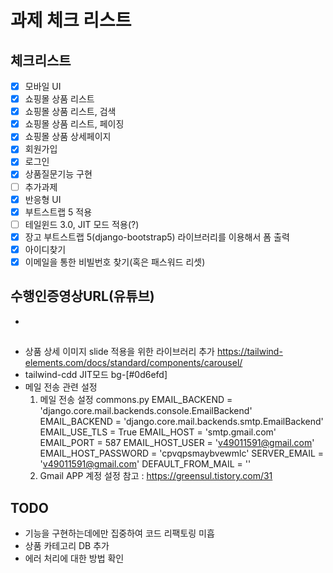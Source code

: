 # 과제 체크 리스트

## 체크리스트

- [x] 모바일 UI
- [x] 쇼핑몰 상품 리스트
- [x] 쇼핑몰 상품 리스트, 검색
- [x] 쇼핑몰 상품 리스트, 페이징
- [x] 쇼핑몰 상품 상세페이지
- [x] 회원가입
- [x] 로그인
- [x] 상품질문기능 구현
- [ ] 추가과제
- [x] 반응형 UI
- [x] 부트스트랩 5 적용
- [ ] 테일윈드 3.0, JIT 모드 적용(?)
- [x] 장고 부트스트랩 5(django-bootstrap5) 라이브러리를 이용해서 폼 출력
- [x] 아이디찾기
- [x] 이메일을 통한 비빌번호 찾기(혹은 패스워드 리셋)

## 수행인증영상URL(유튜브)
-

## 
- 상품 상세 이미지 slide 적용을 위한 라이브러리 추가
   https://tailwind-elements.com/docs/standard/components/carousel/
- tailwind-cdd JIT모드
   bg-[#0d6efd]
- 메일 전송 관련 설정
  1. 메일 전송 설정 commons.py
      EMAIL_BACKEND = 'django.core.mail.backends.console.EmailBackend'
      EMAIL_BACKEND = 'django.core.mail.backends.smtp.EmailBackend'
      EMAIL_USE_TLS = True
      EMAIL_HOST = 'smtp.gmail.com'
      EMAIL_PORT = 587
      EMAIL_HOST_USER = 'v49011591@gmail.com'
      EMAIL_HOST_PASSWORD = 'cpvqpsmaybvewmlc'
      SERVER_EMAIL = 'v49011591@gmail.com'
      DEFAULT_FROM_MAIL = ''
  2. Gmail APP 계정 설정
    참고 : https://greensul.tistory.com/31
## TODO
  * 기능을 구현하는데에만 집중하여 코드 리팩토링 미흡
  * 상품 카테고리 DB 추가
  * 에러 처리에 대한 방법 확인 

